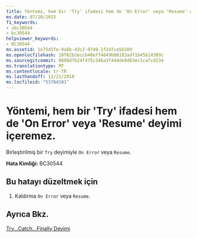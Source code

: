 ```yaml
---
title: Yöntemi, hem bir 'Try' ifadesi hem de 'On Error' veya 'Resume' deyimi içeremez.
ms.date: 07/20/2015
f1_keywords:
- vbc30544
- bc30544
helpviewer_keywords:
- BC30544
ms.assetid: 1e75d5fe-9a6b-43c2-9749-1f2d7ce5b10d
ms.openlocfilehash: 18f62b2eccb40eff4649b06183adf1b45b14389c
ms.sourcegitcommit: 0888d7b24f475c346a3f444de8d83ec1ca7cd234
ms.translationtype: MT
ms.contentlocale: tr-TR
ms.lasthandoff: 12/22/2018
ms.locfileid: "53764101"
---
```

# <a name="method-cannot-contain-both-a-try-statement-and-an-on-error-or-resume-statement"></a>Yöntemi, hem bir 'Try' ifadesi hem de 'On Error' veya 'Resume' deyimi içeremez.
Birleştirilmiş bir `Try` deyimiyle `On Error` veya `Resume`.  
  
 **Hata Kimliği:** BC30544  
  
## <a name="to-correct-this-error"></a>Bu hatayı düzeltmek için  
  
1.  Kaldırma `On Error` veya `Resume`.  
  
## <a name="see-also"></a>Ayrıca Bkz.  
   
 [Try...Catch...Finally Deyimi](../../visual-basic/language-reference/statements/try-catch-finally-statement.md)
